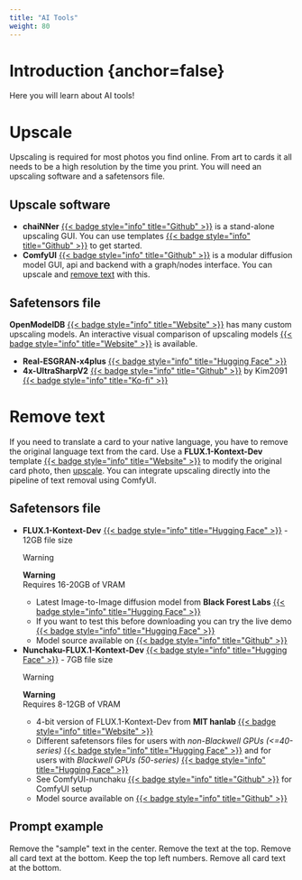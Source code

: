 ```yaml
---
title: "AI Tools"
weight: 80
---
```

# Introduction {anchor=false}
Here you will learn about AI tools!

# Upscale
Upscaling is required for most photos you find online. From art to cards it all needs to be a high resolution by the time you print. You will need an upscaling software and a safetensors file.

## Upscale software
- **chaiNNer** [{{< badge style="info" title="Github" >}}](https://github.com/chaiNNer-org/chaiNNer) is a stand-alone upscaling GUI. You can use templates [{{< badge style="info" title="Github" >}}](https://github.com/Kim2091/chaiNNer-Templates) to get started.
- **ComfyUI** [{{< badge style="info" title="Github" >}}](https://github.com/comfyanonymous/ComfyUI) is a modular diffusion model GUI, api and backend with a graph/nodes interface. You can upscale and [remove text](/ai-tools/#remove-text) with this.

## Safetensors file
**OpenModelDB** [{{< badge style="info" title="Website" >}}](https://openmodeldb.info/) has many custom upscaling models. An interactive visual comparison of upscaling models [{{< badge style="info" title="Website" >}}](https://phhofm.github.io/upscale/favorites.html) is available.
- **Real-ESGRAN-x4plus** [{{< badge style="info" title="Hugging Face" >}}](https://huggingface.co/Comfy-Org/Real-ESRGAN_repackaged/blob/main/RealESRGAN_x4plus.safetensors)
- **4x-UltraSharpV2** [{{< badge style="info" title="Github" >}}](https://github.com/Kim2091/Kim2091-Models/releases/tag/4x-UltraSharpV2) by Kim2091 [{{< badge style="info" title="Ko-fi" >}}](https://ko-fi.com/J3J3BCC3L)

# Remove text
If you need to translate a card to your native language, you have to remove the original language text from the card. Use a **FLUX.1-Kontext-Dev** template [{{< badge style="info" title="Website" >}}](https://nunchaku.tech/docs/ComfyUI-nunchaku/workflows/kontext.html#nunchaku-flux-1-kontext-dev-json) to modify the original card photo, then [upscale](/ai-tools/#upscale). You can integrate upscaling directly into the pipeline of text removal using ComfyUI.

## Safetensors file
- **FLUX.1-Kontext-Dev** [{{< badge style="info" title="Hugging Face" >}}](https://huggingface.co/Comfy-Org/flux1-kontext-dev_ComfyUI/blob/main/split_files/diffusion_models/flux1-dev-kontext_fp8_scaled.safetensors) - 12GB file size
  > [!WARNING]
  > **Warning**  
  > Requires 16-20GB of VRAM
  - Latest Image-to-Image diffusion model from **Black Forest Labs** [{{< badge style="info" title="Hugging Face" >}}](https://huggingface.co/black-forest-labs)
  - If you want to test this before downloading you can try the live demo [{{< badge style="info" title="Hugging Face" >}}](https://huggingface.co/spaces/black-forest-labs/FLUX.1-Kontext-Dev)
  - Model source available on [{{< badge style="info" title="Github" >}}](https://github.com/black-forest-labs/flux)
- **Nunchaku-FLUX.1-Kontext-Dev** [{{< badge style="info" title="Hugging Face" >}}](https://huggingface.co/nunchaku-tech/nunchaku-flux.1-kontext-dev) - 7GB file size
  > [!WARNING]
  > **Warning**  
  > Requires 8-12GB of VRAM
  - 4-bit version of FLUX.1-Kontext-Dev from **MIT hanlab** [{{< badge style="info" title="Website" >}}](https://hanlab.mit.edu)
  - Different safetensors files for users with *non-Blackwell GPUs (<=40-series)* [{{< badge style="info" title="Hugging Face" >}}](https://huggingface.co/nunchaku-tech/nunchaku-flux.1-kontext-dev/blob/main/svdq-int4_r32-flux.1-kontext-dev.safetensors) and for users with *Blackwell GPUs (50-series)* [{{< badge style="info" title="Hugging Face" >}}](https://huggingface.co/nunchaku-tech/nunchaku-flux.1-kontext-dev/blob/main/svdq-fp4_r32-flux.1-kontext-dev.safetensors)
  - See ComfyUI-nunchaku [{{< badge style="info" title="Github" >}}](https://github.com/nunchaku-tech/ComfyUI-nunchaku) for ComfyUI setup
  - Model source available on [{{< badge style="info" title="Github" >}}](https://github.com/nunchaku-tech/nunchaku)
  
## Prompt example
Remove the "sample" text in the center. Remove the text at the top. Remove all card text at the bottom. Keep the top left numbers. Remove all card text at the bottom.